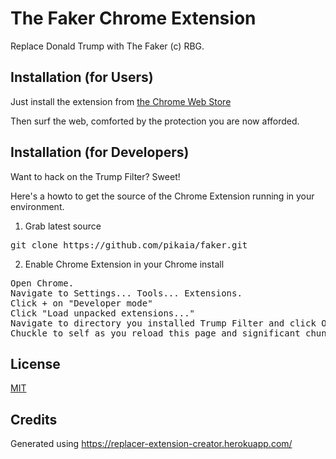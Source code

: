 The Faker Chrome Extension
==========

Replace Donald Trump with The Faker (c) RBG.

Installation (for Users)
--------------------------

Just install the extension from [the Chrome Web Store](https://chrome.google.com/webstore/detail/the-faker/hfgjdobaoolfpckiddkndaefnfgmmgff)

Then surf the web, comforted by the protection you are now afforded.


Installation (for Developers)
-------------------------
Want to hack on the Trump Filter?  Sweet!

Here's a howto to get the source of the Chrome Extension running in your environment.

1) Grab latest source
<pre>
git clone https://github.com/pikaia/faker.git
</pre>

2) Enable Chrome Extension in your Chrome install
<pre>
Open Chrome.
Navigate to Settings... Tools... Extensions.
Click + on "Developer mode"
Click "Load unpacked extensions..."
Navigate to directory you installed Trump Filter and click Open.
Chuckle to self as you reload this page and significant chunks of it suddenly disappear.
</pre>


License
-----

[MIT](http://opensource.org/licenses/MIT)


Credits
----

Generated using https://replacer-extension-creator.herokuapp.com/